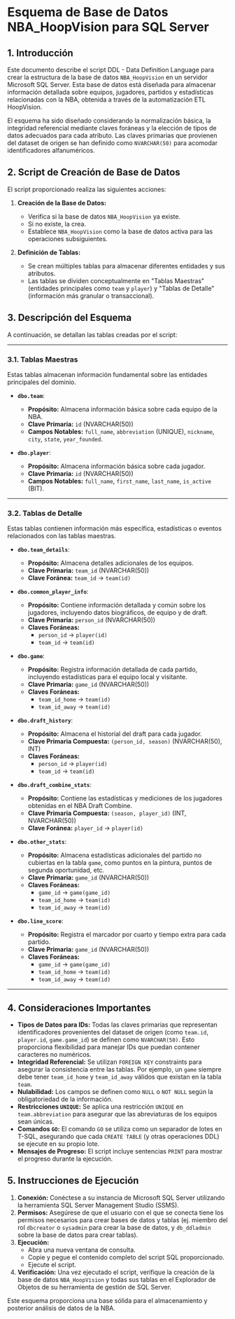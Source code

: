 # Esquema de Base de Datos NBA_HoopVision para SQL Server

## 1. Introducción

Este documento describe el script DDL - Data Definition Language para crear la estructura de la base de datos `NBA_HoopVision` en un servidor Microsoft SQL Server. Esta base de datos está diseñada para almacenar información detallada sobre equipos, jugadores, partidos y estadísticas relacionadas con la NBA, obtenida a través de la automatización ETL HoopVision.

El esquema ha sido diseñado considerando la normalización básica, la integridad referencial mediante claves foráneas y la elección de tipos de datos adecuados para cada atributo. Las claves primarias que provienen del dataset de origen se han definido como `NVARCHAR(50)` para acomodar identificadores alfanuméricos.

## 2. Script de Creación de Base de Datos

El script proporcionado realiza las siguientes acciones:

1.  **Creación de la Base de Datos:**
    * Verifica si la base de datos `NBA_HoopVision` ya existe.
    * Si no existe, la crea.
    * Establece `NBA_HoopVision` como la base de datos activa para las operaciones subsiguientes.

2.  **Definición de Tablas:**
    * Se crean múltiples tablas para almacenar diferentes entidades y sus atributos.
    * Las tablas se dividen conceptualmente en "Tablas Maestras" (entidades principales como `team` y `player`) y "Tablas de Detalle" (información más granular o transaccional).

## 3. Descripción del Esquema

A continuación, se detallan las tablas creadas por el script:

---
### 3.1. Tablas Maestras

Estas tablas almacenan información fundamental sobre las entidades principales del dominio.

* **`dbo.team`**:
    * **Propósito:** Almacena información básica sobre cada equipo de la NBA.
    * **Clave Primaria:** `id` (NVARCHAR(50))
    * **Campos Notables:** `full_name`, `abbreviation` (UNIQUE), `nickname`, `city`, `state`, `year_founded`.

* **`dbo.player`**:
    * **Propósito:** Almacena información básica sobre cada jugador.
    * **Clave Primaria:** `id` (NVARCHAR(50))
    * **Campos Notables:** `full_name`, `first_name`, `last_name`, `is_active` (BIT).

---
### 3.2. Tablas de Detalle

Estas tablas contienen información más específica, estadísticas o eventos relacionados con las tablas maestras.

* **`dbo.team_details`**:
    * **Propósito:** Almacena detalles adicionales de los equipos.
    * **Clave Primaria:** `team_id` (NVARCHAR(50))
    * **Clave Foránea:** `team_id` -> `team(id)`

* **`dbo.common_player_info`**:
    * **Propósito:** Contiene información detallada y común sobre los jugadores, incluyendo datos biográficos, de equipo y de draft.
    * **Clave Primaria:** `person_id` (NVARCHAR(50))
    * **Claves Foráneas:**
        * `person_id` -> `player(id)`
        * `team_id` -> `team(id)`

* **`dbo.game`**:
    * **Propósito:** Registra información detallada de cada partido, incluyendo estadísticas para el equipo local y visitante.
    * **Clave Primaria:** `game_id` (NVARCHAR(50))
    * **Claves Foráneas:**
        * `team_id_home` -> `team(id)`
        * `team_id_away` -> `team(id)`


* **`dbo.draft_history`**:
    * **Propósito:** Almacena el historial del draft para cada jugador.
    * **Clave Primaria Compuesta:** `(person_id, season)` (NVARCHAR(50), INT)
    * **Claves Foráneas:**
        * `person_id` -> `player(id)`
        * `team_id` -> `team(id)`

* **`dbo.draft_combine_stats`**:
    * **Propósito:** Contiene las estadísticas y mediciones de los jugadores obtenidas en el NBA Draft Combine.
    * **Clave Primaria Compuesta:** `(season, player_id)` (INT, NVARCHAR(50))
    * **Clave Foránea:** `player_id` -> `player(id)`

* **`dbo.other_stats`**:
    * **Propósito:** Almacena estadísticas adicionales del partido no cubiertas en la tabla `game`, como puntos en la pintura, puntos de segunda oportunidad, etc.
    * **Clave Primaria:** `game_id` (NVARCHAR(50))
    * **Claves Foráneas:**
        * `game_id` -> `game(game_id)`
        * `team_id_home` -> `team(id)`
        * `team_id_away` -> `team(id)`

* **`dbo.line_score`**:
    * **Propósito:** Registra el marcador por cuarto y tiempo extra para cada partido.
    * **Clave Primaria:** `game_id` (NVARCHAR(50))
    * **Claves Foráneas:**
        * `game_id` -> `game(game_id)`
        * `team_id_home` -> `team(id)`
        * `team_id_away` -> `team(id)`

---
## 4. Consideraciones Importantes

* **Tipos de Datos para IDs:** Todas las claves primarias que representan identificadores provenientes del dataset de origen (como `team.id`, `player.id`, `game.game_id`) se definen como `NVARCHAR(50)`. Esto proporciona flexibilidad para manejar IDs que puedan contener caracteres no numéricos.
* **Integridad Referencial:** Se utilizan `FOREIGN KEY` constraints para asegurar la consistencia entre las tablas. Por ejemplo, un `game` siempre debe tener `team_id_home` y `team_id_away` válidos que existan en la tabla `team`.
* **Nulabilidad:** Los campos se definen como `NULL` o `NOT NULL` según la obligatoriedad de la información.
* **Restricciones `UNIQUE`:** Se aplica una restricción `UNIQUE` en `team.abbreviation` para asegurar que las abreviaturas de los equipos sean únicas.
* **Comandos `GO`:** El comando `GO` se utiliza como un separador de lotes en T-SQL, asegurando que cada `CREATE TABLE` (y otras operaciones DDL) se ejecute en su propio lote.
* **Mensajes de Progreso:** El script incluye sentencias `PRINT` para mostrar el progreso durante la ejecución.

## 5. Instrucciones de Ejecución

1.  **Conexión:** Conéctese a su instancia de Microsoft SQL Server utilizando la herramienta SQL Server Management Studio (SSMS).
2.  **Permisos:** Asegúrese de que el usuario con el que se conecta tiene los permisos necesarios para crear bases de datos y tablas (ej. miembro del rol `dbcreator` o `sysadmin` para crear la base de datos, y `db_ddladmin` sobre la base de datos para crear tablas).
3.  **Ejecución:**
    * Abra una nueva ventana de consulta.
    * Copie y pegue el contenido completo del script SQL proporcionado.
    * Ejecute el script.
4.  **Verificación:** Una vez ejecutado el script, verifique la creación de la base de datos `NBA_HoopVision` y todas sus tablas en el Explorador de Objetos de su herramienta de gestión de SQL Server.

Este esquema proporciona una base sólida para el almacenamiento y posterior análisis de datos de la NBA.
